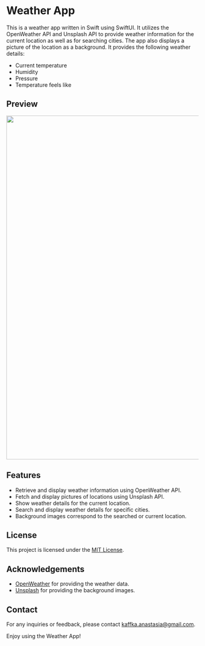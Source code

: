 # Weather App

This is a weather app written in Swift using SwiftUI. It utilizes the OpenWeather API and Unsplash API to provide weather information for the current location as well as for searching cities. The app also displays a picture of the location as a background. It provides the following weather details:

- Current temperature
- Humidity
- Pressure
- Temperature feels like
  
 ## Preview
 <img src="" width="900">

## Features

- Retrieve and display weather information using OpenWeather API.
- Fetch and display pictures of locations using Unsplash API.
- Show weather details for the current location.
- Search and display weather details for specific cities.
- Background images correspond to the searched or current location.

## License

This project is licensed under the [MIT License](LICENSE).

## Acknowledgements

- [OpenWeather](https://openweathermap.org) for providing the weather data.
- [Unsplash](https://unsplash.com/developers) for providing the background images.


## Contact

For any inquiries or feedback, please contact kaffka.anastasia@gmail.com.

Enjoy using the Weather App!
